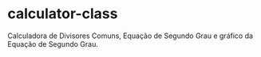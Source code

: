 # calculator-class
Calculadora de Divisores Comuns, Equação de Segundo Grau e gráfico da Equação de Segundo Grau.
